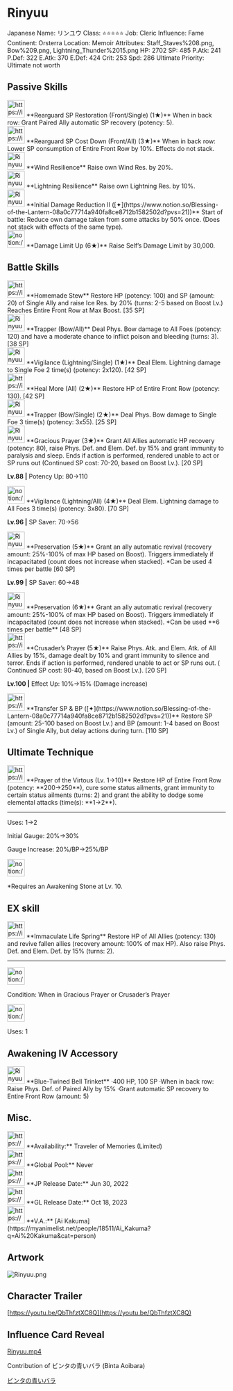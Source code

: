 # Rinyuu

Japanese Name: リンユウ
Class: ⭐️⭐️⭐️⭐️⭐️
Job: Cleric
Influence: Fame
Continent: Orsterra
Location: Memoir
Attributes: Staff_Staves%208.png, Bow%209.png, Lightning_Thunder%2015.png
HP: 2702
SP: 485
P.Atk: 241
P.Def: 322
E.Atk: 370
E.Def: 424
Crit: 253
Spd: 286
Ultimate Priority: Ultimate not worth

## Passive Skills

<aside>
<img src="https://img.game8.jp/6936448/39b8fea11c6e0fc1f670bfbfb62d93f7.png/show" alt="https://img.game8.jp/6936448/39b8fea11c6e0fc1f670bfbfb62d93f7.png/show" width="40px" /> **Rearguard SP Restoration (Front/Single) (1★)**
When in back row: Grant Paired Ally automatic SP recovery (potency: 5).

</aside>

<aside>
<img src="https://img.game8.jp/7217332/b01417a0bfe8a3ecc2e6ac60df45fb5b.png/show" alt="https://img.game8.jp/7217332/b01417a0bfe8a3ecc2e6ac60df45fb5b.png/show" width="40px" /> **Rearguard SP Cost Down (Front/All) (3★)**
When in back row: Lower SP consumption of Entire Front Row by 10%. Effects do not stack.

</aside>

<aside>
<img src="Rinyuu%2094482574b6ba428f9ce260d49944723a/Wind_Resilience.png" alt="Rinyuu%2094482574b6ba428f9ce260d49944723a/Wind_Resilience.png" width="40px" /> **Wind Resilience**
Raise own Wind Res. by 20%.

</aside>

<aside>
<img src="Rinyuu%2094482574b6ba428f9ce260d49944723a/Lightning_Resilience.png" alt="Rinyuu%2094482574b6ba428f9ce260d49944723a/Lightning_Resilience.png" width="40px" /> **Lightning Resilience**
Raise own Lightning Res. by 10%.

</aside>

<aside>
<img src="Rinyuu%2094482574b6ba428f9ce260d49944723a/Hale_Damage_Reduction.png" alt="Rinyuu%2094482574b6ba428f9ce260d49944723a/Hale_Damage_Reduction.png" width="40px" /> **Initial Damage Reduction II ([✦](https://www.notion.so/Blessing-of-the-Lantern-08a0c77714a940fa8ce8712b1582502d?pvs=21))**
Start of battle: Reduce own damage taken from some attacks by 50% once. (Does not stack with effects of the same type).

</aside>

<aside>
<img src="notion://custom_emoji/2482af5e-3bb7-4af8-a110-df4150e44521/17debbc6-5396-80a6-933a-007af3a7f551" alt="notion://custom_emoji/2482af5e-3bb7-4af8-a110-df4150e44521/17debbc6-5396-80a6-933a-007af3a7f551" width="40px" /> **Damage Limit Up (6★)**
Raise Self’s Damage Limit by 30,000.

</aside>

## Battle Skills

<aside>
<img src="https://img.game8.jp/6909197/4eaa54be6aac9c9c4a1b006531ef1771.png/show" alt="https://img.game8.jp/6909197/4eaa54be6aac9c9c4a1b006531ef1771.png/show" width="40px" /> **Homemade Stew**
Restore HP (potency: 100) and SP (amount: 20) of Single Ally and raise Ice Res. by 20% (turns: 2-5 based on Boost Lv.) Reaches Entire Front Row at Max Boost. [35 SP]

</aside>

<aside>
<img src="Rinyuu%2094482574b6ba428f9ce260d49944723a/Bow.png" alt="Rinyuu%2094482574b6ba428f9ce260d49944723a/Bow.png" width="40px" /> **Trapper (Bow/All)**
Deal Phys. Bow damage to All Foes (potency: 120) and have a moderate chance to inflict poison and bleeding (turns: 3). [38 SP]

</aside>

<aside>
<img src="Rinyuu%2094482574b6ba428f9ce260d49944723a/Lightning_Thunder.png" alt="Rinyuu%2094482574b6ba428f9ce260d49944723a/Lightning_Thunder.png" width="40px" /> **Vigilance (Lightning/Single) (1★)**
Deal Elem. Lightning damage to Single Foe 2 time(s) (potency: 2x120). [42 SP]

</aside>

<aside>
<img src="https://img.game8.jp/6909197/4eaa54be6aac9c9c4a1b006531ef1771.png/show" alt="https://img.game8.jp/6909197/4eaa54be6aac9c9c4a1b006531ef1771.png/show" width="40px" /> **Heal More (All) (2★)**
Restore HP of Entire Front Row (potency: 130). [42 SP]

</aside>

<aside>
<img src="Rinyuu%2094482574b6ba428f9ce260d49944723a/Bow%201.png" alt="Rinyuu%2094482574b6ba428f9ce260d49944723a/Bow%201.png" width="40px" /> **Trapper (Bow/Single) (2★)**
Deal Phys. Bow damage to Single Foe 3 time(s) (potency: 3x55). [25 SP]

</aside>

<aside>
<img src="Rinyuu%2094482574b6ba428f9ce260d49944723a/Vim_and_Vigor.png" alt="Rinyuu%2094482574b6ba428f9ce260d49944723a/Vim_and_Vigor.png" width="40px" /> **Gracious Prayer (3★)**
Grant All Allies automatic HP recovery (potency: 80), raise Phys. Def. and Elem. Def. by 15% and grant immunity to paralysis and sleep. Ends if action is performed, rendered unable to act or SP runs out (Continued SP cost: 70-20, based on Boost Lv.). [20 SP]

**Lv.88 |** Potency Up: 80→110

</aside>

<aside>
<img src="notion://custom_emoji/2482af5e-3bb7-4af8-a110-df4150e44521/12bebbc6-5396-80ad-85b8-007a42bcb6ab" alt="notion://custom_emoji/2482af5e-3bb7-4af8-a110-df4150e44521/12bebbc6-5396-80ad-85b8-007a42bcb6ab" width="40px" /> **Vigilance (Lightning/All) (4★)**
Deal Elem. Lightning damage to All Foes 3 time(s) (potency: 3x80). [70 SP]

**Lv.96 |** SP Saver: 70→56

</aside>

<aside>
<img src="Rinyuu%2094482574b6ba428f9ce260d49944723a/Encore.png" alt="Rinyuu%2094482574b6ba428f9ce260d49944723a/Encore.png" width="40px" /> **Preservation (5★)**
Grant an ally automatic revival (recovery amount: 25%-100% of max HP based on Boost). Triggers immediately if incapacitated (count does not increase when stacked). *Can be used 4 times per battle [60 SP]

**Lv.99 |** SP Saver: 60→48

<aside>
<img src="Rinyuu%2094482574b6ba428f9ce260d49944723a/Encore.png" alt="Rinyuu%2094482574b6ba428f9ce260d49944723a/Encore.png" width="40px" /> **Preservation (6★)**
Grant an ally automatic revival (recovery amount: 25%-100% of max HP based on Boost). Triggers immediately if incapacitated (count does not increase when stacked). *Can be used **6 times per battle** [48 SP]

</aside>

</aside>

<aside>
<img src="https://img.game8.jp/6909195/fb1af3b553f4112d4403e0f7452fd2a2.png/show" alt="https://img.game8.jp/6909195/fb1af3b553f4112d4403e0f7452fd2a2.png/show" width="40px" /> **Crusader’s Prayer (5★)**
Raise Phys. Atk. and Elem. Atk. of All Allies by 15%, damage dealt by 10% and grant immunity to silence and terror. Ends if action is performed, rendered unable to act or SP runs out. ( Continued SP cost: 90-40, based on Boost Lv.). [20 SP]

**Lv.100 |** Effect Up: 10%→15% (Damage increase)

</aside>

<aside>
<img src="https://img.game8.jp/6909197/4eaa54be6aac9c9c4a1b006531ef1771.png/show" alt="https://img.game8.jp/6909197/4eaa54be6aac9c9c4a1b006531ef1771.png/show" width="40px" /> **Transfer SP & BP ([✦](https://www.notion.so/Blessing-of-the-Lantern-08a0c77714a940fa8ce8712b1582502d?pvs=21))**
Restore SP (amount: 25-100 based on Boost Lv.) and BP (amount: 1-4 based on Boost Lv.) of Single Ally, but delay actions during turn. [110 SP]

</aside>

## Ultimate Technique

<aside>
<img src="https://img.game8.jp/6909197/4eaa54be6aac9c9c4a1b006531ef1771.png/show" alt="https://img.game8.jp/6909197/4eaa54be6aac9c9c4a1b006531ef1771.png/show" width="40px" /> **Prayer of the Virtous (Lv. 1→10)**
Restore HP of Entire Front Row (potency: **200→250**), cure some status ailments, grant immunity to certain status ailments (turns: 2) and grant the ability to dodge some elemental attacks (time(s): **1→2**).

---

Uses:
1→2

Initial Gauge:
20%→30%

Gauge Increase:
20%/BP→25%/BP

<aside>
<img src="notion://custom_emoji/2482af5e-3bb7-4af8-a110-df4150e44521/182ebbc6-5396-80af-9978-007ac248795b" alt="notion://custom_emoji/2482af5e-3bb7-4af8-a110-df4150e44521/182ebbc6-5396-80af-9978-007ac248795b" width="40px" />

*Requires an Awakening Stone at Lv. 10.

</aside>

</aside>

## EX skill

<aside>
<img src="https://img.game8.jp/6909197/4eaa54be6aac9c9c4a1b006531ef1771.png/show" alt="https://img.game8.jp/6909197/4eaa54be6aac9c9c4a1b006531ef1771.png/show" width="40px" /> **Immaculate Life Spring**
Restore HP of All Allies (potency: 130) and revive fallen allies (recovery amount: 100% of max HP). Also raise Phys. Def. and Elem. Def. by 15% (turns: 2).

---

<aside>
<img src="notion://custom_emoji/2482af5e-3bb7-4af8-a110-df4150e44521/137ebbc6-5396-802c-b9bc-007a54884b6f" alt="notion://custom_emoji/2482af5e-3bb7-4af8-a110-df4150e44521/137ebbc6-5396-802c-b9bc-007a54884b6f" width="40px" />

Condition: When in Gracious Prayer or Crusader’s Prayer

</aside>

<aside>
<img src="notion://custom_emoji/2482af5e-3bb7-4af8-a110-df4150e44521/137ebbc6-5396-80ba-9f36-007a936447ac" alt="notion://custom_emoji/2482af5e-3bb7-4af8-a110-df4150e44521/137ebbc6-5396-80ba-9f36-007a936447ac" width="40px" />

Uses: 1

</aside>

</aside>

## Awakening IV Accessory

<aside>
<img src="Rinyuu%2094482574b6ba428f9ce260d49944723a/Awakening_IV.png" alt="Rinyuu%2094482574b6ba428f9ce260d49944723a/Awakening_IV.png" width="40px" /> **Blue-Twined Bell Trinket**
·400 HP, 100 SP
·When in back row: Raise Phys. Def. of Paired Ally by 15%
·Grant automatic SP recovery to Entire Front Row (amount: 5)

</aside>

## Misc.

<aside>
<img src="https://www.notion.so/icons/gift_gray.svg" alt="https://www.notion.so/icons/gift_gray.svg" width="40px" /> **Availability:** Traveler of Memories (Limited)

</aside>

<aside>
<img src="https://www.notion.so/icons/globe_gray.svg" alt="https://www.notion.so/icons/globe_gray.svg" width="40px" /> **Global Pool:** Never

</aside>

<aside>
<img src="https://www.notion.so/icons/calendar_red.svg" alt="https://www.notion.so/icons/calendar_red.svg" width="40px" /> **JP Release Date:**
Jun 30, 2022

</aside>

<aside>
<img src="https://www.notion.so/icons/calendar_blue.svg" alt="https://www.notion.so/icons/calendar_blue.svg" width="40px" /> **GL Release Date:**
Oct 18, 2023

</aside>

<aside>
<img src="https://www.notion.so/icons/microphone_gray.svg" alt="https://www.notion.so/icons/microphone_gray.svg" width="40px" /> **V.A.:** [Ai Kakuma](https://myanimelist.net/people/18511/Ai_Kakuma?q=Ai%20Kakuma&cat=person)

</aside>

## Artwork

![Rinyuu.png](Rinyuu%2094482574b6ba428f9ce260d49944723a/Rinyuu.png)

## Character Trailer

[https://youtu.be/QbThfztXC8Q](https://youtu.be/QbThfztXC8Q)

## Influence Card Reveal

[Rinyuu.mp4](Rinyuu%2094482574b6ba428f9ce260d49944723a/Rinyuu.mp4)

Contribution of ビンタの青いバラ (Binta Aoibara)

[ビンタの青いバラ](https://www.youtube.com/@binta_aoibara)